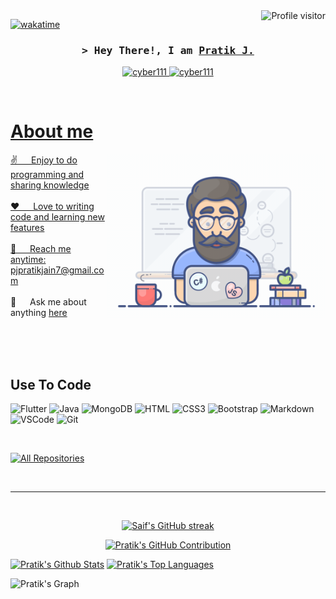 <!--
<h2 align="center">
  Welcome to Pratik's!
  <img src="https://media.giphy.com/media/hvRJCLFzcasrR4ia7z/giphy.gif" width="28">
</h2>
-->

<!--
<p align="center">
  <a href="https://github.com/cyber111"><img src="https://readme-typing-svg.herokuapp.com/?lines=Self%20Taught%20Programmer;Front%20End%20Developer;1.5%2B%20years%20of%20coding%20experience;Always%20learning%20new%20things&center=true&width=380&height=45"></a>
</p>

 -->

<a href="https://komarev.com/ghpvc/?username=cyber111">
  <img align="right" src="https://komarev.com/ghpvc/?username=cyber111&label=Visitors&color=0e75b6&style=flat" alt="Profile visitor" />
</a>


[![wakatime](https://wakatime.com/badge/user/eebb3dd8-d9b2-40de-9b88-6fd6cac99dbc.svg)](https://wakatime.com/@eebb3dd8-d9b2-40de-9b88-6fd6cac99dbc)

<!-- Intro  -->
<h3 align="center">
        <samp>&gt; Hey There!, I am
                <b><a target="_blank" href="https://cyber111.com">Pratik J.</a></b>
        </samp>
</h3>



<p align="center">
 <a href="https://cyber111.com" target="blank">
  <img src="https://img.shields.io/badge/Website-DC143C?style=for-the-badge&logo=medium&logoColor=white" alt="cyber111" />
 </a>
 <a href="https://www.linkedin.com/in/pratik-jain-00610b147/" target="_blank">
  <img src="https://img.shields.io/badge/LinkedIn-0077B5?style=for-the-badge&logo=linkedin&logoColor=white" alt="cyber111"/>

</p>
<br />

<!-- About Section -->
 # About me
 
<p>
 <img align="right" width="350" src="/assets/programmer.gif" alt="Coding gif" />
  
 ✌️ &emsp; Enjoy to do programming and sharing knowledge <br/><br/>
 ❤️ &emsp; Love to writing code and learning new features<br/><br/>
 📧 &emsp; Reach me anytime: pjpratikjain7@gmail.com<br/><br/>
 💬 &emsp; Ask me about anything [here](https://github.com/cyber111/cyber111/issues)

</p>

<br/>
<br/>
<br/>

## Use To Code

![Flutter](https://img.shields.io/badge/Flutter-F0DB4F?style=for-the-badge&labelColor=black&logo=flutter&logoColor=F0DB4F)
![Java](https://img.shields.io/badge/Java-007acc?style=for-the-badge&labelColor=black&logo=java&logoColor=007acc)
![MongoDB](https://img.shields.io/badge/MongoDB-4EA94B?style=for-the-badge&logo=mongodb&logoColor=white)
![HTML](https://img.shields.io/badge/HTML5-E34F26?style=for-the-badge&logo=html5&logoColor=white)
![CSS3](https://img.shields.io/badge/CSS3-1572B6?style=for-the-badge&logo=css3&logoColor=white)
![Bootstrap](https://img.shields.io/badge/Bootstrap-563D7C?style=for-the-badge&logo=bootstrap&logoColor=white)
![Markdown](https://img.shields.io/badge/Markdown-000000?style=for-the-badge&logo=markdown&logoColor=white)
![VSCode](https://img.shields.io/badge/Visual_Studio-0078d7?style=for-the-badge&logo=visual%20studio&logoColor=white)
![Git](https://img.shields.io/badge/Git-F05032?style=for-the-badge&logo=git&logoColor=white)

<br/>
<p align="left">
  <a href="https://github.com/cyber111?tab=repositories" target="_blank"><img alt="All Repositories" title="All Repositories" src="https://img.shields.io/badge/-All%20Repos-2962FF?style=for-the-badge&logo=koding&logoColor=white"/></a>
</p>

<br/>
<hr/>
<br/>

<p align="center">
  <a href="https://github.com/cyber111">
    <img src="https://github-readme-streak-stats.herokuapp.com/?user=cyber111&theme=radical&border=7F3FBF&background=0D1117" alt="Saif's GitHub streak"/>
  </a>
</p>

<p align="center">
  <a href="https://github.com/cyber111">
    <img src="https://github-profile-summary-cards.vercel.app/api/cards/profile-details?username=cyber111&theme=radical" alt="Pratik's GitHub Contribution"/>
  </a>
</p>

<a> 
    <a href="https://github.com/cyber111"><img alt="Pratik's Github Stats" src="https://denvercoder1-github-readme-stats.vercel.app/api?username=cyber111&show_icons=true&count_private=true&theme=react&border_color=7F3FBF&bg_color=0D1117&title_color=F85D7F&icon_color=F8D866" height="192px" width="49.5%"/></a>
  <a href="https://github.com/cyber111"><img alt="Pratik's Top Languages" src="https://denvercoder1-github-readme-stats.vercel.app/api/top-langs/?username=cyber111&langs_count=8&layout=compact&theme=react&border_color=7F3FBF&bg_color=0D1117&title_color=F85D7F&icon_color=F8D866" height="192px" width="49.5%"/></a>
  <br/>
</a>


![Pratik's Graph](https://github-readme-activity-graph.vercel.app/graph?username=cyber111&custom_title=Pratik's%20GitHub%20Activity%20Graph&bg_color=0D1117&color=7F3FBF&line=7F3FBF&point=7F3FBF&area_color=FFFFFF&title_color=FFFFFF&area=true)
